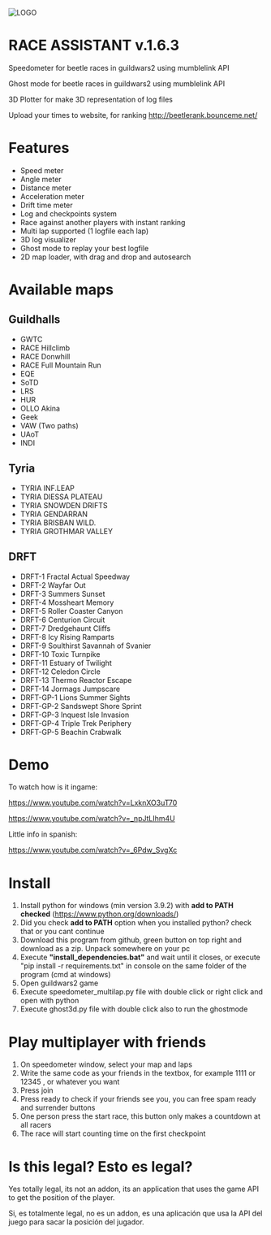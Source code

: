 ![LOGO](https://user-images.githubusercontent.com/44058571/116699002-597dcc00-a9c5-11eb-8c08-e11e52794992.jpg)

# RACE ASSISTANT v.1.6.3
Speedometer for beetle races in guildwars2 using mumblelink API

Ghost mode for beetle races in guildwars2 using mumblelink API

3D Plotter for make 3D representation of log files

Upload your times to website, for ranking
http://beetlerank.bounceme.net/

# Features
 - Speed meter
 - Angle meter
 - Distance meter
 - Acceleration meter
 - Drift time meter
 - Log and checkpoints system
 - Race against another players with instant ranking
 - Multi lap supported (1 logfile each lap)
 - 3D log visualizer
 - Ghost mode to replay your best logfile
 - 2D map loader, with drag and drop and autosearch

# Available maps

## Guildhalls
 - GWTC
 - RACE Hillclimb
 - RACE Donwhill
 - RACE Full Mountain Run
 - EQE
 - SoTD
 - LRS
 - HUR
 - OLLO Akina
 - Geek
 - VAW (Two paths)
 - UAoT
 - INDI
## Tyria
 - TYRIA INF.LEAP
 - TYRIA DIESSA PLATEAU
 - TYRIA SNOWDEN DRIFTS
 - TYRIA GENDARRAN
 - TYRIA BRISBAN WILD.
 - TYRIA GROTHMAR VALLEY
## DRFT
 - DRFT-1 Fractal Actual Speedway
 - DRFT-2 Wayfar Out
 - DRFT-3 Summers Sunset
 - DRFT-4 Mossheart Memory
 - DRFT-5 Roller Coaster Canyon
 - DRFT-6 Centurion Circuit
 - DRFT-7 Dredgehaunt Cliffs
 - DRFT-8 Icy Rising Ramparts
 - DRFT-9 Soulthirst Savannah of Svanier
 - DRFT-10 Toxic Turnpike
 - DRFT-11 Estuary of Twilight
 - DRFT-12 Celedon Circle
 - DRFT-13 Thermo Reactor Escape
 - DRFT-14 Jormags Jumpscare
 - DRFT-GP-1 Lions Summer Sights
 - DRFT-GP-2 Sandswept Shore Sprint
 - DRFT-GP-3 Inquest Isle Invasion
 - DRFT-GP-4 Triple Trek Periphery
 - DRFT-GP-5 Beachin Crabwalk




# Demo

To watch how is it ingame:

https://www.youtube.com/watch?v=LxknXO3uT70

https://www.youtube.com/watch?v=_npJtLIhm4U

Little info in spanish:

https://www.youtube.com/watch?v=_6Pdw_SvgXc

# Install

1. Install python for windows (min version 3.9.2) with **add to PATH checked** (https://www.python.org/downloads/) 
2. Did you check **add to PATH** option when you installed python? check that or you cant continue
3. Download this program from github, green button on top right and download as a zip. Unpack somewhere on your pc
4. Execute **"install_dependencies.bat"** and wait until it closes, or execute "pip install -r requirements.txt" in console on the same folder of the program (cmd at windows)
5. Open guildwars2 game
6. Execute speedometer_multilap.py file with double click or right click and open with python
7. Execute ghost3d.py file with double click also to run the ghostmode

# Play multiplayer with friends
1. On speedometer window, select your map and laps 
2. Write the same code as your friends in the textbox, for example 1111 or 12345 , or whatever you want
3. Press join
4. Press ready to check if your friends see you, you can free spam ready and surrender buttons
5. One person press the start race, this button only makes a countdown at all racers
6. The race will start counting time on the first checkpoint
 
# Is this legal? Esto es legal?
Yes totally legal, its not an addon, its an application that uses the game API to get the position of the player.

Si, es totalmente legal, no es un addon, es una aplicación que usa la API del juego para sacar la posición del jugador.

